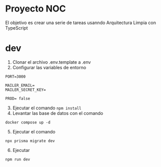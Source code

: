 # Proyecto NOC

El objetivo es crear una serie de tareas usanndo Arquitectura Limpia con
TypeScript

# dev

1. Clonar el archivo .env.template a .env
2. Configurar las variables de entorno

```
PORT=3000

MAILER_EMAIL=
MAILER_SECRET_KEY=

PROD= false

```

3. Ejecutar el comando `npm install`
4. Levantar las base de datos con el comando

```
docker compose up -d
```

5. Ejecutar el comando

```
npx prisma migrate dev
```

6. Ejecutar

```
npm run dev
```
